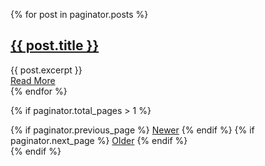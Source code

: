 {% for post in paginator.posts %}
  <article class="blog-post">
    <div>
      <h2>
        <a href="{{ site.baseurl }}{{ post.url }}">
        {{ post.title }}
      </a>
      </h2>
      <div class="entry">
        {{ post.excerpt }}
      </div>
      <a href="{{ site.baseurl }}{{ post.url }}" class="read-more">Read More</a>
    </div>
  </article>
{% endfor %}

{% if paginator.total_pages > 1 %}
  <div class="Pagination">
    {% if paginator.previous_page %}
      <a class="link-highlight" href="{{ paginator.previous_page_path | prepend: site.baseurl }}">Newer</a>
    {% endif %}
    {% if paginator.next_page %}
      <a class="link-highlight" href="{{ paginator.next_page_path | prepend: site.baseurl }}">Older</a>
    {% endif %}
  </div>
{% endif %}
